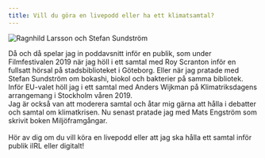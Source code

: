 ```yaml
---
title: Vill du göra en livepodd eller ha ett klimatsamtal?
---
```

![Ragnhild Larsson och Stefan Sundström](/img/img_4003.jpg)

Då och då spelar jag in poddavsnitt inför en publik, som under Filmfestivalen 2019 när jag höll i ett samtal med Roy Scranton inför en fullsatt hörsal på stadsbiblioteket i Göteborg. Eller när jag pratade med Stefan Sundström om bokashi, biokol och bakterier på samma bibliotek. Inför EU-valet höll jag i ett samtal med Anders Wijkman på Klimatriksdagens arrangemang i Stockholm våren 2019.\
Jag är också van att moderera samtal och åtar mig gärna att hålla i debatter och samtal om klimatkrisen. Nu senast pratade jag med Mats Engström som skrivit boken Miljöframgångar.\
\
Hör av dig om du vill köra en livepodd eller att jag ska hålla ett samtal inför publik iIRL eller digitalt!